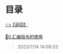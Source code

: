 # 目录  


[👈【返回】](/--目录--/游戏和渲染引擎架构/--目录--游戏和渲染引擎架构)  


[📜0.汇编指令的使用](/游戏和渲染引擎架构/其他/0.汇编指令的使用)  







> 2023/7/14 14:09:33
